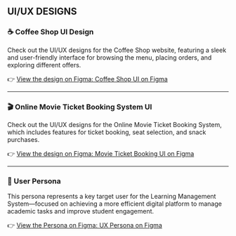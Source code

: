 ## UI/UX DESIGNS 

### ☕ Coffee Shop UI Design
Check out the UI/UX designs for the Coffee Shop website, featuring a sleek and user-friendly interface for browsing the menu, placing orders, and exploring different offers.

👉 [View the design on Figma: Coffee Shop UI on Figma](https://www.figma.com/design/wduC09rpRLJFdWpZUHt6qW/Coffee-Website?t=xAZ5SzGz4KjP3FHn-1)

---

### 🎬 Online Movie Ticket Booking System UI
Check out the UI/UX designs for the Online Movie Ticket Booking System, which includes features for ticket booking, seat selection, and snack purchases.

👉 [View the design on Figma: Movie Ticket Booking UI on Figma](https://www.figma.com/design/K99S5v5hlEweVHYBz8aMl1/Movie-Ticket-Booking-App?node-id=0-1&t=T3sjn3chMqbvqhoy-1)

---

### 👤 User Persona 
This persona represents a key target user for the Learning Management System—focused on achieving a more efficient digital platform to manage academic tasks and improve student engagement.

👉 [View the Persona on Figma: UX Persona on Figma](https://www.figma.com/design/K99S5v5hlEweVHYBz8aMl1/Movie-Ticket-Booking-App?node-id=0-1&t=T3sjn3chMqbvqhoy-1)

